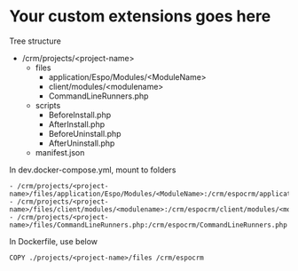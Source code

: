 # Your custom extensions goes here

Tree structure

- /crm/projects/\<project-name\>
  - files
    - application/Espo/Modules/\<ModuleName\>
    - client/modules/\<modulename\>
    - CommandLineRunners.php
  - scripts
    - BeforeInstall.php
    - AfterInstall.php
    - BeforeUninstall.php
    - AfterUninstall.php
  - manifest.json

In dev.docker-compose.yml, mount to folders

```
- /crm/projects/<project-name>/files/application/Espo/Modules/<ModuleName>:/crm/espocrm/application/Espo/Modules/<ModuleName>
- /crm/projects/<project-name>/files/client/modules/<modulename>:/crm/espocrm/client/modules/<modulename>
- /crm/projects/<project-name>/files/CommandLineRunners.php:/crm/espocrm/CommandLineRunners.php
```

In Dockerfile, use below

```
COPY ./projects/<project-name>/files /crm/espocrm
```
